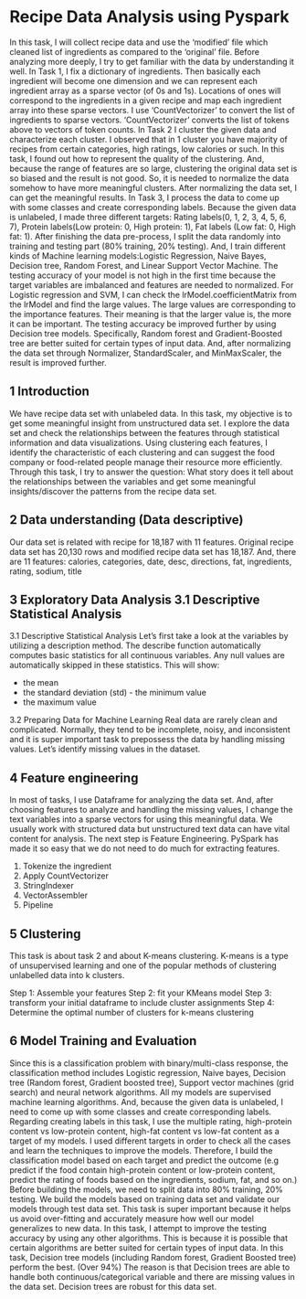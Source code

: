 # Recipe Data Analysis using Pyspark


In this task, I will collect recipe data and use the ‘modified’ file which cleaned list of ingredients as compared to the ‘original’ file. Before analyzing more deeply, I try to get familiar with the data by understanding it well. In Task 1, I fix a dictionary of ingredients. Then basically each ingredient will become one dimension and we can represent each ingredient array as a sparse vector (of 0s and 1s). Locations of ones will correspond to the ingredients in a given recipe and map each ingredient array into these sparse vectors. I use ‘CountVectorizer’ to convert the list of ingredients to sparse vectors. ‘CountVectorizer’ converts the list of tokens above to vectors of token counts. In Task 2 I cluster the given data and characterize each cluster. I observed that in 1 cluster you have majority of recipes from certain categories, high ratings, low calories or such. In this task, I found out how to represent the quality of the clustering. And, because the range of features are so large, clustering the original data set is so biased and the result is not good. So, it is needed to normalize the data somehow to have more meaningful clusters. After normalizing the data set, I can get the meaningful results. In Task 3, I process the data to come up with some classes and create corresponding labels. Because the given data is unlabeled, I made three different targets: Rating labels(0, 1, 2, 3, 4, 5, 6, 7), Protein labels(Low protein: 0, High protein: 1), Fat labels (Low fat: 0, High fat: 1). After finishing the data pre-process, I split the data randomly into training and testing part (80% training, 20% testing). And, I train different kinds of Machine learning models:Logistic Regression, Naive Bayes, Decision tree, Random Forest, and Linear Support Vector Machine. The testing accuracy of your model is not high in the first time because the target variables are imbalanced and features are needed to normalized. For Logistic regression and SVM, I can check the lrModel.coefficientMatrix from the lrModel and find the large values. The large values are corresponding to the importance features. Their meaning is that the larger value is, the more it can be important. The testing accuracy be improved further by using Decision tree models. Specifically, Random forest and Gradient-Boosted tree are better suited for certain types of input data. And, after normalizing the data set through Normalizer, StandardScaler, and MinMaxScaler, the result is improved further.

## 1 Introduction
We have recipe data set with unlabeled data. In this task, my objective is to get some meaningful insight from unstructured data set. I explore the data set and check the relationships between the features through statistical information and data visualizations. Using clustering each features, I identify the characteristic of each clustering and can suggest the food company or food-related people manage their resource more efficiently. Through this task, I try to answer the question: What story does it tell about the relationships between the variables and get some meaningful insights/discover the patterns from the recipe data set.

## 2 Data understanding (Data descriptive)
Our data set is related with recipe for 18,187 with 11 features. Original recipe data set has 20,130 rows and modified recipe data set has 18,187. And, there are 11 features: calories, categories, date, desc, directions, fat, ingredients, rating, sodium, title

## 3 Exploratory Data Analysis 3.1 Descriptive Statistical Analysis
3.1 Descriptive Statistical Analysis
Let’s first take a look at the variables by utilizing a description method. The describe function automatically computes basic statistics for all continuous variables. Any null values are automatically skipped in these statistics. This will show:
- the mean
- the standard deviation (std) - the minimum value
- the maximum value

3.2 Preparing Data for Machine Learning
Real data are rarely clean and complicated. Normally, they tend to be incomplete, noisy, and inconsistent and it is super important task to prepossess the data by handling missing values. Let’s identify missing values in the dataset.

## 4 Feature engineering
In most of tasks, I use Dataframe for analyzing the data set. And, after choosing features to analyze and handling the missing values, I change the text variables into a sparse vectors for using this meaningful data. We usually work with structured data but unstructured text data can have vital content for analysis. The next step is Feature Engineering. PySpark has made it so easy that we do not need to do much for extracting features.
1. Tokenize the ingredient
2. Apply CountVectorizer
3. StringIndexer
4. VectorAssembler
5. Pipeline

## 5 Clustering
This task is about task 2 and about K-means clustering. K-means is a type of unsupervised learning and one of the popular methods of clustering unlabelled data into k clusters.


Step 1: Assemble your features
Step 2: fit your KMeans model
Step 3: transform your initial dataframe to include cluster assignments
Step 4: Determine the optimal number of clusters for k-means clustering

## 6 Model Training and Evaluation
Since this is a classification problem with binary/multi-class response, the classification method includes Logistic regression, Naive bayes, Decision tree (Random forest, Gradient boosted tree), Support vector machines (grid search) and neural network algorithms. All my models are supervised machine learning algorithms. And, because the given data is unlabeled, I need to come up with some classes and create corresponding labels. Regarding creating labels in this task, I use the multiple rating, high-protein content vs low-protein content, high-fat content vs low-fat content as a target of my models. I used different targets in order to check all the cases and learn the techniques to improve the models. Therefore, I build the classification model based on each target and predict the outcome (e.g predict if the food contain high-protein content or low-protein content, predict the rating of foods based on the ingredients, sodium, fat, and so on.) Before building the models, we need to split data into 80% training, 20% testing. We build the models based on training data set and validate our models through test data set. This task is super important because it helps us avoid over-fitting and accurately measure how well our model generalizes to new data. In this task, I attempt to improve the testing accuracy by using any other algorithms. This is because it is possible that certain algorithms are better suited for certain types of input data. In this task, Decision tree models (including Random forest, Gradient Boosted tree) perform the best. (Over 94%) The reason is that Decision trees are able to handle both continuous/categorical variable and there are missing values in the data set. Decision trees are robust for this data set.
